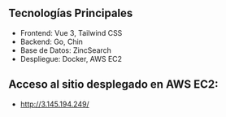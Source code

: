 ## Tecnologías Principales
- Frontend: Vue 3, Tailwind CSS
- Backend: Go, Chin
- Base de Datos: ZincSearch
- Despliegue: Docker, AWS EC2

## Acceso al sitio desplegado en AWS EC2:

- http://3.145.194.249/